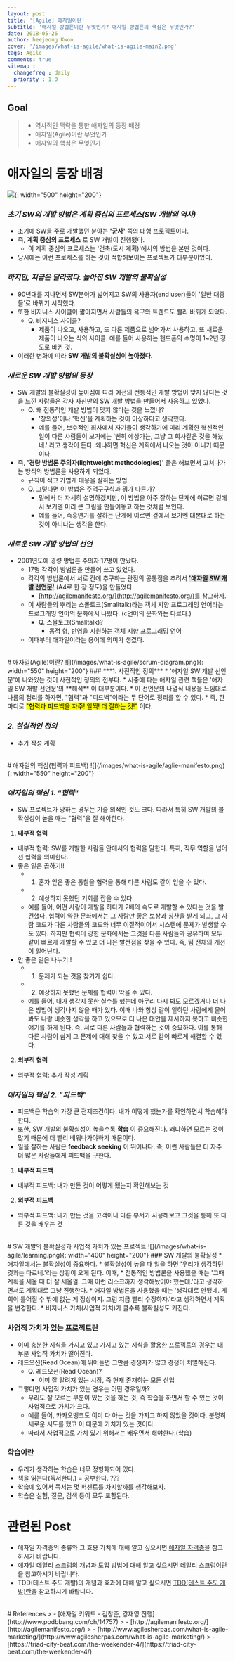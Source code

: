 ```yaml
---
layout: post
title: '[Agile] 애자일이란'
subtitle: '애자일 방법론이란 무엇인가? 애자일 방법론의 핵심은 무엇인가?'
date: 2018-05-26
author: heejeong Kwon
cover: '/images/what-is-agile/what-is-agile-main2.png'
tags: Agile
comments: true
sitemap :
  changefreq : daily
  priority : 1.0
---
```



## Goal
> - 역사적인 맥락을 통한 애자일의 등장 배경
> - 애자일(Agile)이란 무엇인가
> - 애자일의 핵심은 무엇인가


# 애자일의 등장 배경
![](/images/what-is-agile/waterfall-project-management.png){: width="500" height="200"}

### ***초기 SW의 개발 방법은 계획 중심의 프로세스(SW 개발의 역사)***
* 초기에 SW을 주로 개발했던 분야는 **'군사'** 쪽의 대형 프로젝트이다.
* 즉, **계획 중심의 프로세스** 로 SW 개발이 진행됐다.
  * 이 계획 중심의 프로세스는 '건축(도시 계획)'에서의 방법을 본딴 것이다.
* 당시에는 이런 프로세스를 하는 것이 적합해보이는 프로젝트가 대부분이었다.

### ***하지만, 지금은 달라졌다. 높아진 SW 개발의 불확실성***
* 90년대를 지나면서 SW분야가 넓어지고 SW의 사용자(end user)들이 '일반 대중들'로 바뀌기 시작했다.
* 또한 비지니스 사이클이 짧아지면서 사람들의 욕구와 트렌드도 빨리 바뀌게 되었다.
  * Q. 비지니스 사이클?
    * 제품이 나오고, 사용하고, 또 다른 제품으로 넘어가서 사용하고, 또 새로운 제품이 나오는 식의 사이클. 예를 들어 사용하는 핸드폰의 수명이 1~2년 정도로 바뀐 것.
* 이러한 변화에 따라 **SW 개발의 불확실성이 높아졌다.**

### ***새로운 SW 개발 방법의 등장***
* SW 개발의 불확실성이 높아짐에 따라 예전의 전통적인 개발 방법이 맞지 않다는 것을 느낀 사람들은 각자 자신만의 SW 개발 방법을 만들어서 사용하고 있었다.
  * Q. 왜 전통적인 개발 방법이 맞지 않다는 것을 느꼈나?
    * '창의성'이나 '혁신'을 계획하는 것이 이상하다고 생각했다.
    * 예를 들어, 보수적인 회사에서 자기들이 생각하기에 미리 계획한 혁신적인 일이 다른 사람들이 보기에는 '뻔히 예상가는, 그냥 그 회사같은 것을 해놨네.' 라고 생각이 든다. 왜냐하면 혁신은 계획에서 나오는 것이 아니기 때문이다.
* 즉, **'경량 방법론 주의자(lightweight methodologies)'** 들은 해보면서 고쳐나가는 방식의 방법론을 사용하게 되었다.
  * 규칙이 적고 가볍게 대응을 잘하는 방법
  * Q. 그렇다면 이 방법은 주먹구구식과 뭐가 다른가?
    * 밑에서 더 자세히 설명하겠지만, 이 방법을 아주 잘하는 단계에 이르면 겉에서 보기엔 미리 큰 그림을 만들어놓고 하는 것처럼 보인다.
    * 예를 들어, 즉흥연기를 잘하는 단계에 이르면 겉에서 보기엔 대본대로 하는 것이 아니냐는 생각을 한다.

### ***새로운 SW 개발 방법의 선언***
* 2001년도에 경량 방법론 주의자 17명이 만났다.
  * 17명 각각이 방법론을 만들어 쓰고 있었다.
  * 각각의 방법론에서 서로 간에 추구하는 관점의 공통점을 추려서 <span style="background-color: #e1e1e1">**'애자일 SW 개발 선언문'**</span> (A4로 한 장 정도)을 만들었다.
    * [http://agilemanifesto.org/](http://agilemanifesto.org/)를 참고하자.
  * 이 사람들의 뿌리는 스몰토크(Smalltalk)라는 객체 지향 프로그래밍 언어라는 프로그래밍 언어의 문화에서 나왔다. (c언어의 문화와는 다르다.)
    * Q. 스몰토크(Smalltalk)?
      * 동적 형, 반영을 지원하는 객체 지향 프로그래밍 언어
  * 이때부터 애자일이라는 용어에 의미가 생겼다.


<br>
# 애자일(Agile)이란?
![](/images/what-is-agile/scrum-diagram.png){: width="550" height="200"}
### ***1. 사전적인 정의***
* '애자일 SW 개발 선언문'에 나와있는 것이 사전적인 정의의 전부다.
  * 시중에 파는 애자일 관련 책들은 '애자일 SW 개발 선언문'의 **해석** 이 대부분이다.
* 이 선언문의 나열식 내용을 느낌대로 나름의 정리를 하자면, "협력"과 "피드백"이라는 두 단어로 정리를 할 수 있다.
* 즉, 한 마디로 <mark>"협력과 피드백을 자주! 일찍! 더 잘하는 것!"</mark> 이다.

### ***2. 현실적인 정의***
* 추가 작성 계획


<br>
# 애자일의 핵심(협력과 피드백)
![](/images/what-is-agile/aglie-manifesto.png){: width="550" height="200"}

### ***애자일의 핵심 1. "협력"***
* SW 프로젝트가 망하는 경우는 기술 외적인 것도 크다. 따라서 특히 SW 개발의 불확실성이 높을 때는 "협력"을 잘 해야한다.

1. **내부적 협력**
* 내부적 협력: SW를 개발한 사람들 안에서의 협력을 말한다. 특히, 직무 역할을 넘어선 협력을 의미한다.
* 좋은 일은 곱하기!!
  * 1) 혼자 얻은 좋은 통찰을 협력을 통해 다른 사람도 같이 얻을 수 있다.
  * 2) 예상하지 못했던 기회를 잡을 수 있다.
  * 예를 들어, 어떤 사람이 개발을 하다가 2배의 속도로 개발할 수 있다는 것을 발견했다. 협력이 약한 문화에서는 그 사람만 좋은 보상과 칭찬을 받게 되고, 그 사람 코드가 다른 사람들의 코드와 너무 이질적이어서 시스템에 문제가 발생할 수도 있다. 하지만 협력이 강한 문화에서는 그것을 다른 사람들과 공유하여 모두 같이 빠르게 개발할 수 있고 더 나은 발전점을 찾을 수 있다. 즉, 팀 전체의 개선이 일어난다.
* 안 좋은 일은 나누기!!
  * 1) 문제가 되는 것을 찾기가 쉽다.
  * 2) 예상하지 못했던 문제를 협력이 막을 수 있다.
  * 예를 들어, 내가 생각지 못한 실수를 했는데 아무리 다시 봐도 모르겠거나 더 나은 방법이 생각나지 않을 때가 있다. 이때 나와 항상 같이 일하던 사람에게 물어봐도 나랑 비슷한 생각을 하고 있으므로 더 나은 대안을 제시하지 못하고 비슷한 얘기를 하게 된다. 즉, 서로 다른 사람들과 협력하는 것이 중요하다. 이를 통해 다른 사람이 쉽게 그 문제에 대해 찾을 수 있고 서로 같이 빠르게 해결할 수 있다.

2. **외부적 협력**
* 외부적 협력: 추가 작성 계획


### ***애자일의 핵심 2. "피드백"***
* 피드백은 학습의 가장 큰 전제조건이다. 내가 어떻게 했는가를 확인하면서 학습해야 한다.
* 또한, SW 개발의 불확실성이 높을수록 **학습** 이 중요해진다. 왜냐하면 모르는 것이 많기 때문에 더 빨리 배워나가야하기 때문이다.
* 일을 잘하는 사람은 **feedback seeking** 이 뛰어나다. 즉, 이런 사람들은 더 자주 더 많은 사람들에게 피드백을 구한다.

1. **내부적 피드백**
* 내부적 피드백: 내가 만든 것이 어떻게 됐는지 확인해보는 것

2. **외부적 피드백**
* 외부적 피드백: 내가 만든 것을 고객이나 다른 부서가 사용해보고 그것을 통해 또 다른 것을 배우는 것


<br>
# SW 개발의 불확실성과 사업적 가치가 있는 프로젝트
![](/images/what-is-agile/learning.png){: width="400" height="200"}
### SW 개발의 불확실성
* 애자일에서는 불확실성이 중요하다.
* 불확실성이 높을 때 일을 하면 '우리가 생각하던 것과는 다르네.'라는 상황이 오게 된다. 이때,
  * 전통적인 방법론을 사용했을 때는 '그때 계획을 세울 때 더 잘 세울껄. 그때 이런 리스크까지 생각해놨어야 했는데.'라고 생각하면서도 계획대로 그냥 진행한다.
  * 애자일 방법론을 사용했을 때는 '생각대로 안됐네. 계회이 틀어질 수 밖에 없는 게 정상이지. 그럼 지금 빨리 수정하자.'라고 생각하면서 계획을 변경한다.
* 비지니스 가치(사업적 가치)가 클수록 불확실성도 커진다.

### 사업적 가치가 있는 프로젝트란
* 이미 충분한 지식을 가지고 있고 가지고 있는 지식을 활용한 프로젝트의 경우는 대부분 사업적 가치가 떨어진다.
* 레드오션(Read Ocean)에 뛰어들면 그만큼 경쟁자가 많고 경쟁이 치열해진다.
  * Q. 레드오션(Read Ocean)?
    * 이미 잘 알려져 있는 시장, 즉 현재 존재하는 모든 산업
* 그렇다면 사업적 가치가 있는 경우는 어떤 경우일까?
  * 우리도 잘 모르는 부분이 있는 것을 하는 것, 즉 학습을 하면서 할 수 있는 것이 사업적으로 가치가 크다.
  * 예를 들어, 카카오뱅크도 이미 다 아는 것을 가지고 하지 않았을 것이다. 분명히 새로운 시도를 했고 이 때문에 가치가 있는 것이다.
  * 따라서 사업적으로 가치 있기 위해서는 배우면서 해야한다.(학습)

### 학습이란
* 우리가 생각하는 학습은 너무 정형화되어 있다.
* 책을 읽는다(독서한다.) = 공부한다. ???
* 학습에 있어서 독서는 몇 퍼센트를 차지할까를 생각해보자.
* 학습은 실험, 질문, 검색 등이 모두 포함된다.


# 관련된 Post
* 애자일 자격증의 종류와 그 효용 가치에 대해 알고 싶으시면 [애자일 자격증](https://gmlwjd9405.github.io/2018/05/27/agile-certification.html)을 참고하시기 바랍니다.
* 애자일 데일리 스크럼의 개념과 도입 방법에 대해 알고 싶으시면 [데일리 스크럼이란](https://gmlwjd9405.github.io/2018/06/01/agile-dailyscrum.html)을 참고하시기 바랍니다.
* TDD(테스트 주도 개발)의 개념과 효과에 대해 알고 싶으시면 [TDD(테스트 주도 개발)란](https://gmlwjd9405.github.io/2018/06/03/agile-tdd.html)을 참고하시기 바랍니다.


<br>
# References
> - [애자일 키워드 - 김창준, 강재영 진행](http://www.podbbang.com/ch/14757)
> - [http://agilemanifesto.org/](http://agilemanifesto.org/)
> - [http://www.agilesherpas.com/what-is-agile-marketing/](http://www.agilesherpas.com/what-is-agile-marketing/)
> - [https://triad-city-beat.com/the-weekender-4/](https://triad-city-beat.com/the-weekender-4/)
